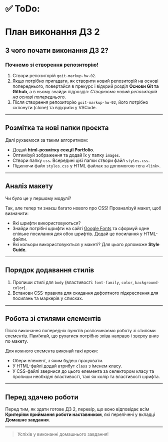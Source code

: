 # ✅ ToDo:

# План виконання ДЗ 2

## З чого почати виконання ДЗ 2?

### Почнемо зі створення репозиторію!

1. Створи репозиторій `goit-markup-hw-02`.
2. Якщо потрібно пригадати, як створити новий репозиторій на основі попереднього, повертайся в прекурс і відкрий розділ **Основи Git та Github**, а в ньому знайди підрозділ: *Створюємо новий репозиторій на основі попереднього*.
3. Після створення репозиторію `goit-markup-hw-02`, його потрібно склонути (clone) та відкрити у VSCode.

---

## Розмітка та нові папки проєкта

Далі рухаємося за таким алгоритмом:

- Додай **html-розмітку секції Portfolio**.
- Оптимізуй зображення та додай їх у папку `images`.
- Створи папку `css`. Всередині цієї папки створи файл `styles.css`.
- Підключи файл `styles.css` у HTML файлах за допомогою тега `<link>`.

---

## Аналіз макету

Чи було це у першому модулі?

Так, але тепер ти знаєш багато нового про CSS! Проаналізуй макет, щоб визначити:

- Які шрифти використовуються?
- Знайди потрібні шрифти на сайті [Google Fonts](https://fonts.google.com) та сформуй одне спільне посилання для обох шрифтів. Додай це посилання у HTML-файли.
- Які кольори використовуються у макеті? Для цього допоможе **Style Guide**.

---

## Порядок додавання стилів

1. Пропиши стилі для `body` (властивості: `font-family`, `color`, `background-color`).
2. Встанови CSS-правила для скидання дефолтного підкреслення для посилань та маркерів у списках.

---

## Робота зі стилями елементів

Після виконання попередніх пунктів розпочинаємо роботу зі стилями елементів. Пам’ятай, що рухатися потрібно зліва направо і зверху вниз по макету.

Для кожного елемента виконай такі кроки:

- Обери елемент, з яким будеш працювати.
- У HTML-файлі додай атрибут `class` з іменем класу.
- У CSS-файлі звернися до цього елемента за селектором класу та пропиши необхідні властивості, такі як колір та властивості шрифта.

---

## Перед здачею роботи

Перед тим, як здати готове ДЗ 2, перевір, що воно відповідає всім **Критеріям приймання роботи наставником**, які перелічені у вкладці **Домашнє завдання**.

---

> Успіхів у виконанні домашнього завдання!
